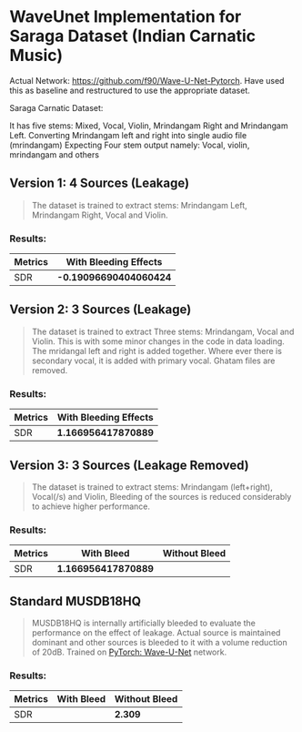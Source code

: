 # WaveUnet Implementation for Saraga Dataset (Indian Carnatic Music)

Actual Network: https://github.com/f90/Wave-U-Net-Pytorch. Have used this as baseline and restructured to use the appropriate dataset.

Saraga Carnatic Dataset:

It has five stems: Mixed, Vocal, Violin, Mrindangam Right and Mrindangam Left.
Converting Mrindangam left and right into single audio file (mrindangam)
Expecting Four stem output namely: Vocal, violin, mrindangam and others


## Version 1: 4 Sources (Leakage)

> The dataset is trained to extract stems: Mrindangam Left, Mrindangam Right, Vocal and Violin.

### Results:

| Metrics | With Bleeding Effects | 
|------|-----|
|SDR| __-0.19096690404060424__|


## Version 2: 3 Sources (Leakage)

> The dataset is trained to extract Three stems: Mrindangam, Vocal and Violin. This is with some minor changes in the code in data loading. The mridangal left and right is added together. Where ever there is secondary vocal, it is added with primary vocal. Ghatam files are removed.

### Results:

| Metrics | With Bleeding Effects | 
|------|-----|
|SDR| __1.166956417870889__ |


## Version 3: 3 Sources (Leakage Removed)

> The dataset is trained to extract stems: Mrindangam (left+right), Vocal(/s) and Violin, Bleeding of the sources is reduced considerably to achieve higher performance.

### Results:


| Metrics | With Bleed | Without Bleed | 
|------|-----|-----|
|SDR| __1.166956417870889__ | |


## Standard MUSDB18HQ

> MUSDB18HQ is internally artificially bleeded to evaluate the performance on the effect of leakage. Actual source is maintained dominant and other sources is bleeded to it with a volume reduction of 20dB. Trained on [PyTorch: Wave-U-Net](https://github.com/f90/Wave-U-Net-Pytorch) network.

### Results:


| Metrics | With Bleed | Without Bleed | 
|------|-----|-----|
|SDR|  | __2.309__ |

